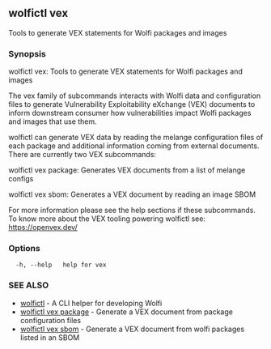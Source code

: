 ## wolfictl vex

Tools to generate VEX statements for Wolfi packages and images

### Synopsis

wolfictl vex: Tools to generate VEX statements for Wolfi packages and images
		
The vex family of subcommands interacts with Wolfi data and configuration
files to generate Vulnerability Exploitability eXchange (VEX) documents to
inform downstream consumer how vulnerabilities impact Wolfi packages and images
that use them. 

wolfictl can generate VEX data by reading the melange configuration files
of each package and additional information coming from external documents.
There are currently two VEX subcommands:

 wolfictl vex package: Generates VEX documents from a list of melange configs

 wolfictl vex sbom: Generates a VEX document by reading an image SBOM

For more information please see the help sections if these subcommands. To know
more about the VEX tooling powering wolfictl see: https://openvex.dev/




### Options

```
  -h, --help   help for vex
```

### SEE ALSO

* [wolfictl](wolfictl.md)	 - A CLI helper for developing Wolfi
* [wolfictl vex package](wolfictl_vex_package.md)	 - Generate a VEX document from package configuration files
* [wolfictl vex sbom](wolfictl_vex_sbom.md)	 - Generate a VEX document from wolfi packages listed in an SBOM

